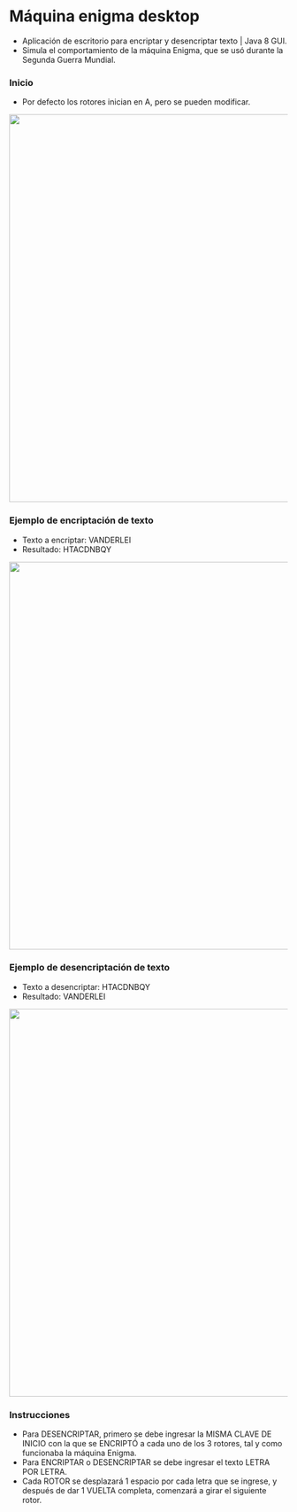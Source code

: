 # Máquina enigma desktop
<ul>
  <li>Aplicación de escritorio para encriptar y desencriptar texto | Java 8 GUI.</li>  
  <li>Simula el comportamiento de la máquina Enigma, que se usó durante la Segunda Guerra Mundial.</li>
</ul>

### Inicio
<ul>
  <li>Por defecto los rotores inician en A, pero se pueden modificar.</li>  

</ul>
<img src="https://i.postimg.cc/ tTRK0hzF/Inicio .png" width="700"/>

### Ejemplo de encriptación de texto
<ul>
  <li>Texto a encriptar: VANDERLEI</li>  
   <li>Resultado: HTACDNBQY</li> 
</ul>
<img src="https://i.postimg.cc/j2wkKvnn/Encriptar.jpg" width="700"/>

### Ejemplo de desencriptación de texto
<ul>
  <li>Texto a desencriptar: HTACDNBQY
</li>  
  <li>Resultado: VANDERLEI
</li>  
</ul>
<img src="https://i.postimg.cc/FKCM4YCq/Desencriptar.jpg" width="700"/>

### Instrucciones
<ul>
<li>Para DESENCRIPTAR, primero se debe ingresar la MISMA CLAVE DE INICIO con la que se ENCRIPTÓ a cada uno de los 3 rotores, tal y como funcionaba la máquina Enigma.</li>
<li>Para ENCRIPTAR o DESENCRIPTAR se debe ingresar el texto LETRA POR LETRA.</li>
<li>Cada ROTOR se desplazará 1 espacio por cada letra que se ingrese, y después de dar 1 VUELTA completa, comenzará a girar el siguiente rotor.</li>
</li>  
</ul
